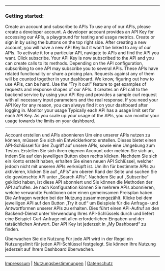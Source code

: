 -----------------------------------------------------------------------------------------------------------------
### Getting started:

Create an account and subscribe to APIs
To use any of our APIs, please create a developer account. A developer account provides an API Key for accessing our APIs, a playground for testing and usage metrics. Create or sign in by using the buttons on the top right side.
After creating a new account, you will have a new API Key but it won't be linked to any of our APIs. To activate it for a particular API, navigate to APIs and find the API you want. Click subscribe. Your API Key is now subscribed to the API and you can create calls to its methods.
Depending on the API configuration, subscribing to one API may subscribe you to several APIs. These APIs have related functionality or share a pricing plan. Requests against any of them will be counted together in your dashboard.
We know, figuring out how to use APIs, can be hard. Use the “Try it out!” feature to get examples of requests and response shapes of our APIs. It creates an API call to the backend service by using your API Key and provides a sample curl request with all necessary input parameters and the real response.
If you need your API Key for any reason, you can always find it on your dashboard after logging in.
Monitor your usage
Typically each API has a usage limit set for each API Key. As you scale up your usage of the APIs, you can monitor your usage towards the limits on your dashboard.

-----------------------------------------------------------------------------------------------------------------

Account erstellen und APIs abonnieren
Um eine unserer APIs nutzen zu können, müssen Sie sich ein Entwicklerkonto erstellen. Dieses bietet einen API-Schlüssel für den Zugriff auf unsere APIs, sowie eine Umgebung zum Testen. Erstellen Sie sich ihren eigenen Account oder melden Sie sich an, indem Sie auf den jeweiligen Button oben rechts klicken.
Nachdem Sie sich ein Konto erstellt haben, erhalten Sie einen neuen API Schlüssel, welcher jedoch nicht mit unseren APIs verknüpft ist. Um ihn für bestimmte APIs zu aktivieren, klicken Sie auf „APIs“ am oberen Rand der Seite und suchen Sie die gewünschte API unter „Search APIs“. Nachdem Sie auf „Subscribe“ geklickt haben, ist diese API abonniert und Sie können die Methoden der API aufrufen.
Je nach Konfiguration können Sie mehrere APIs abonnieren, welche verwandte Funktionen oder einen gemeinsamen Preisplan haben. Die Anfragen werden bei der Nutzung zusammengezählt.
Klicke bei dem jeweiligen API auf den Button „Try it out!“ um Beispiele für die Anfrage- und Antwortformen unserer APIs zu erhalten. Dies führt einen API-Aufruf an den Backend-Dienst unter Verwendung Ihres API-Schlüssels durch und liefert eine Beispiel-Curl-Anfrage mit allen erforderlichen Eingaben und der tatsächlichen Antwort.
Der API Key ist jederzeit in „My Dashboard“ zu finden.

Überwachen Sie die Nutzung
Für jede API wird in der Regel ein Nutzungslimit für jeden API-Schlüssel festgelegt. Sie können Ihre Nutzung jederzeit auf Ihrem Dashboard überwachen.

-----------------------------------------------------------------------------------------------------------------

[Impresssum](https://www.munich-airport.de/impressum-375921)   |      [Nutzungsbestimmungen](https://www.munich-airport.de/nutzungsbestimmungen-783787)      |      [Datenschutz](https://www.munich-airport.de/datenschutzerklaerung-hinweise-zum-datensch)

